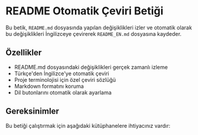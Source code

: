 # README Otomatik Çeviri Betiği

Bu betik, `README.md` dosyasında yapılan değişiklikleri izler ve otomatik olarak bu değişiklikleri İngilizceye çevirerek `README_EN.md` dosyasına kaydeder.

## Özellikler

- README.md dosyasındaki değişiklikleri gerçek zamanlı izleme
- Türkçe'den İngilizce'ye otomatik çeviri
- Proje terminolojisi için özel çeviri sözlüğü
- Markdown formatını koruma
- Dil butonlarını otomatik olarak ayarlama

## Gereksinimler

Bu betiği çalıştırmak için aşağıdaki kütüphanelere ihtiyacınız vardır:
